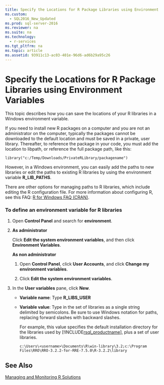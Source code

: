 ```yaml
---
title: Specify the Locations for R Package Libraries using Environment Variables
ms.custom: 
  - SQL2016_New_Updated
ms.prod: sql-server-2016
ms.reviewer: na
ms.suite: na
ms.technology: 
  - r-services
ms.tgt_pltfrm: na
ms.topic: article
ms.assetid: 93911c13-ac03-401e-96d6-ad6b29a95c26
---
```

# Specify the Locations for R Package Libraries using Environment Variables
  This topic describes how you can save the locations of your R libraries in a Windows environment variable.  
  
 If you need to install new R packages on a computer and you are not an administrator on the computer, typically the packages cannot be downloaded to the default location and must be saved in a private, user library. Thereafter, to reference the package in your code, you must add the location to libpath, or reference the full package path, like this:  
  
```  
library("c:/Temp/Downloads/PrivateRLibrary/packagename")  
```  
  
 However, in a Windows environment, you can easily add the paths to new libraries or edit the paths to existing R libraries  by using the environment variable **R\_LIB\_PATHS**.  
  
 There are other options for managing paths to R libraries, which include editing the R configuration file. For more information about configuring R, see this FAQ: [R for Windows FAQ \(CRAN\)](https://cran.r-project.org/bin/windows/base/rw-FAQ.html).  
  
### To define an environment variable for R libraries  
  
1.  Open **Control Panel** and search for **environment**.  
  
2.  **As administrator**  
  
     Click **Edit the system environment variables**, and then click **Environment Variables**.  
  
     **As non administrator**  
  
    1.  Open **Control Panel**, click **User Accounts**, and click **Change my environment variables**.  
  
    2.  Click **Edit the system environment variables**.  
  
3.  In the **User variables** pane, click **New**.  
  
    -   **Variable name**: Type **R\_LIBS\_USER**  
  
    -   **Variable value**: Type in the set of libraries as a single string delimited by semicolons. Be sure to use Windows notation for paths, replacing forward slashes with backward slashes.  
  
         For example, this value specifies the default installation directory for the libraries used by [!INCLUDE[rsql_productname](../../Token/Other/rsql_productname_md.md)], plus a set of user libraries.  
  
        ```  
        c:\Users\<username>\Documents\R\win-library\3.2;c:\Program Files\RRO\RRO-3.2.2-for-RRE-7.5.0\R-3.2.2\library  
        ```  
  
## See Also  
 [Managing and Monitoring R Solutions](../../Topics/TopicNameNotContainA/Managing-and-Monitoring-R-Solutions.md)  
  
  